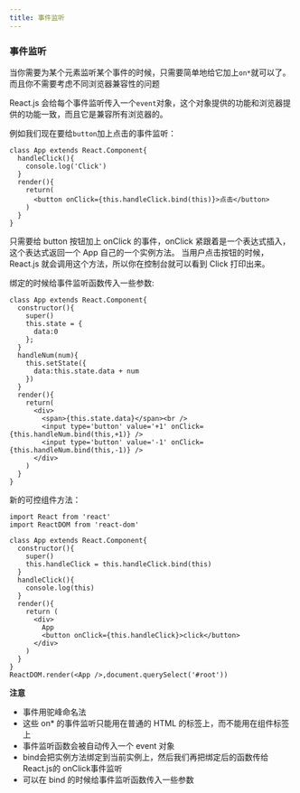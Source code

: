 ```yaml
---
title: 事件监听
---
```


### 事件监听

当你需要为某个元素监听某个事件的时候，只需要简单地给它加上`on*`就可以了。而且你不需要考虑不同浏览器兼容性的问题

React.js 会给每个事件监听传入一个`event`对象，这个对象提供的功能和浏览器提供的功能一致，而且它是兼容所有浏览器的。


例如我们现在要给`button`加上点击的事件监听：

```
class App extends React.Component{
  handleClick(){
    console.log('Click')
  }
  render(){
    return(
      <button onClick={this.handleClick.bind(this)}>点击</button>
    )
  }
}
```

只需要给 button 按钮加上 onClick 的事件，onClick 紧跟着是一个表达式插入，这个表达式返回一个 App 自己的一个实例方法。
当用户点击按钮的时候，React.js 就会调用这个方法，所以你在控制台就可以看到 Click 打印出来。


绑定的时候给事件监听函数传入一些参数:

```
class App extends React.Component{
  constructor(){
    super()
    this.state = {
      data:0
    };
  }
  handleNum(num){
    this.setState({
      data:this.state.data + num
    })
  }
  render(){
    return(
      <div>
        <span>{this.state.data}</span><br />
        <input type='button' value='+1' onClick={this.handleNum.bind(this,+1)} />
        <input type='button' value='-1' onClick={this.handleNum.bind(this,-1)} />
      </div>
    )
  }
}
```

新的可控组件方法：

```
import React from 'react'
import ReactDOM from 'react-dom'

class App extends React.Component{
  constructor(){
    super()
    this.handleClick = this.handleClick.bind(this)
  }
  handleClick(){
    console.log(this)
  }
  render(){
    return (
      <div>
        App
        <button onClick={this.handleClick}>click</button>
      </div>
    )
  }
}
ReactDOM.render(<App />,document.querySelect('#root'))
```

**注意**

 - 事件用驼峰命名法
 - 这些 on* 的事件监听只能用在普通的 HTML 的标签上，而不能用在组件标签上
 - 事件监听函数会被自动传入一个 event 对象
 - bind会把实例方法绑定到当前实例上，然后我们再把绑定后的函数传给React.js的       onClick事件监听
 - 可以在 bind 的时候给事件监听函数传入一些参数